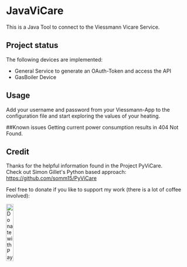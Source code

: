 # JavaViCare
This is a Java Tool to connect to the Viessmann Vicare Service.

## Project status
The following devices are implemented:
- General Service to generate an OAuth-Token and access the API
- GasBoiler Device

## Usage
Add your username and password from your Viessmann-App to the configuration file and start exploring the values of your heating.

##Known issues
Getting current power consumption results in 404 Not Found.

## Credit
Thanks for the helpful information found in the Project PyViCare.
<br/>
Check out Simon Gillet's Python based approach: 
https://github.com/somm15/PyViCare

Feel free to donate if you like to support my work (there is a lot of coffee involved):
<br/>

<a href="https://www.paypal.com/donate?hosted_button_id=D5X9M3BXZ3Z4A">
  <img src="https://raw.githubusercontent.com/stefan-niedermann/paypal-donate-button/master/paypal-donate-button.png" alt="Donate with PayPal" width="20%" />
</a>
